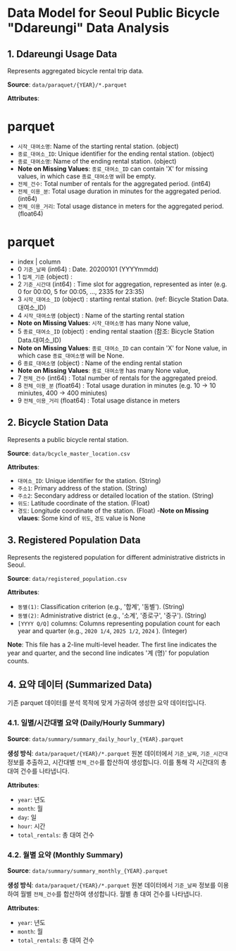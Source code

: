 # Data Model for Seoul Public Bicycle "Ddareungi" Data Analysis

## 1. Ddareungi Usage Data

Represents aggregated bicycle rental trip data.

**Source**: `data/paraquet/{YEAR}/*.parquet`

**Attributes**:

# parquet
- `시작_대여소명`: Name of the starting rental station. (object)
- `종료_대여소_ID`: Unique identifier for the ending rental station. (object)
- `종료_대여소명`: Name of the ending rental station. (object)
- **Note on Missing Values**: `종료_대여소_ID` can contain 'X' for missing values, in which case `종료_대여소명` will be empty.
- `전체_건수`: Total number of rentals for the aggregated period. (int64)
- `전체_이용_분`: Total usage duration in minutes for the aggregated period. (int64)
- `전체_이용_거리`: Total usage distance in meters for the aggregated period. (float64)

# parquet
- index | column
-   0    `기준_날짜` (int64) : Date. 20200101 (YYYYmmdd)
-   1    `집계_기준` (object) : 
-   2    `기준_시간대` (int64) : Time slot for aggregation, represented as inter (e.g. 0 for 00:00, 5 for 00:05, ..., 2335 for 23:35)
-   3    `시작_대여소_ID` (object) : starting rental station. (ref: Bicycle Station Data.대여소_ID)
-   4    `시작_대여소명` (object) : Name of the starting rental station 
- **Note on Missing Values**: `시작_대여소명` has many None value,
-   5    `종료_대여소_ID` (object) : ending rental staation (참조: Bicycle Station Data.대여소_ID)
- **Note on Missing Values**: `종료_대여소_ID` can contain 'X' for None value, in which case `종료_대여소명` will be None.
-   6    `종료_대여소명` (object) : Name of the ending rental station
- **Note on Missing Values**: `종료_대여소명` has many None value,
-   7    `전체_건수` (int64) : Total number of rentals for the aggregated preiod.
-   8    `전체_이용_분` (float64) : Total usage duration in minutes (e.g. 10 -> 10 miniutes, 400 -> 400 miniutes)
-   9    `전체_이용_거리` (float64) : Total usage distance in meters


## 2. Bicycle Station Data

Represents a public bicycle rental station.

**Source**: `data/bcycle_master_location.csv`

**Attributes**:
- `대여소_ID`: Unique identifier for the station. (String)
- `주소1`: Primary address of the station. (String)
- `주소2`: Secondary address or detailed location of the station. (String)
- `위도`: Latitude coordinate of the station. (Float)
- `경도`: Longitude coordinate of the station. (Float)
-**Note on Missing vlaues**: Some kind of `위도`, `경도` value is None

## 3. Registered Population Data

Represents the registered population for different administrative districts in Seoul.

**Source**: `data/registered_population.csv`

**Attributes**:
- `동별(1)`: Classification criterion (e.g., '합계', '동별'). (String)
- `동별(2)`: Administrative district (e.g., '소계', '종로구', '중구'). (String)
- `[YYYY Q/Q]` columns: Columns representing population count for each year and quarter (e.g., `2020 1/4`, `2025 1/2`, `2024` ). (Integer)

**Note**: This file has a 2-line multi-level header. The first line indicates the year and quarter, and the second line indicates '계 (명)' for population counts.

## 4. 요약 데이터 (Summarized Data)

기존 parquet 데이터를 분석 목적에 맞게 가공하여 생성한 요약 데이터입니다.

### 4.1. 일별/시간대별 요약 (Daily/Hourly Summary)

**Source**: `data/summary/summary_daily_hourly_{YEAR}.parquet`

**생성 방식**: `data/paraquet/{YEAR}/*.parquet` 원본 데이터에서 `기준_날짜`, `기준_시간대` 정보를 추출하고, 시간대별 `전체_건수`를 합산하여 생성합니다. 이를 통해 각 시간대의 총 대여 건수를 나타냅니다.

**Attributes**:
- `year`: 년도
- `month`: 월
- `day`: 일
- `hour`: 시간
- `total_rentals`: 총 대여 건수

### 4.2. 월별 요약 (Monthly Summary)

**Source**: `data/summary/summary_monthly_{YEAR}.parquet`

**생성 방식**: `data/paraquet/{YEAR}/*.parquet` 원본 데이터에서 `기준_날짜` 정보를 이용하여 월별 `전체_건수`를 합산하여 생성합니다. 월별 총 대여 건수를 나타냅니다.

**Attributes**:
- `year`: 년도
- `month`: 월
- `total_rentals`: 총 대여 건수
